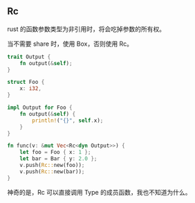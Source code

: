 ## Rc

rust 的函数参数类型为非引用时，将会吃掉参数的所有权。

当不需要 share 时，使用 Box，否则使用 Rc。

```rust
trait Output {
    fn output(&self);
}

struct Foo {
    x: i32,
}

impl Output for Foo {
    fn output(&self) {
        println!("{}", self.x);
    }
}

fn func(v: &mut Vec<Rc<dyn Output>>) {
    let foo = Foo { x: 1 };
    let bar = Bar { y: 2.0 };
    v.push(Rc::new(foo));
    v.push(Rc::new(bar));
}
```

神奇的是，Rc<Type> 可以直接调用 Type 的成员函数，我也不知道为什么。


